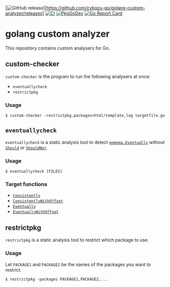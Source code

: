 [![GitHub release](https://img.shields.io/github/release/cybozu-go/golang-custom-analyzer.svg?maxAge=60)][https://github.com/cybozu-go/golang-custom-analyzer/releases]
[![CI](https://github.com/cybozu-go/golang-custom-analyzer/actions/workflows/ci.yaml/badge.svg)](https://github.com/cybozu-go/golang-custom-analyzer/actions/workflows/ci.yaml)
[![PkgGoDev](https://pkg.go.dev/badge/github.com/cybozu-go/golang-custom-analyzer?tab=overview)](https://pkg.go.dev/github.com/cybozu-go/golang-custom-analyzer?tab=overview)
[![Go Report Card](https://goreportcard.com/badge/github.com/cybozu-go/golang-custom-analyzer)](https://goreportcard.com/report/github.com/cybozu-go/golang-custom-analyzer)

golang custom analyzer
======================

This repository contains custom analysers for Go.

## custom-checker

`custom-checker` is the program to run the following analysers at once:

- `eventuallycheck`
- `restrictpkg`

### Usage

```console
$ custom-checker -restrictpkg.packages=html/template,log targetfile.go
```

## `eventuallycheck`

`eventuallycheck` is a static analysis tool to detect [`gomega.Eventually`](https://godoc.org/github.com/onsi/gomega#Eventually) without [`Should`](https://godoc.org/github.com/onsi/gomega#Should) or [`ShouldNot`](https://godoc.org/github.com/onsi/gomega#ShouldNot).

### Usage

```console
$ eventuallycheck [FILES]
```

### Target functions

- [`Consistently`](https://godoc.org/github.com/onsi/gomega#Consistently)
- [`ConsistentlyWithOffset`](https://godoc.org/github.com/onsi/gomega#ConsistentlyWithOffset)
- [`Eventually`](https://godoc.org/github.com/onsi/gomega#Eventually)
- [`EventuallyWithOffset`](https://godoc.org/github.com/onsi/gomega#EventuallyWithOffset)

## restrictpkg

`restrictpkg` is a static analysis tool to restrict which package to use.

### Usage

Let `PACKAGE1` and `PACKAGE2` be the names of the packages you want to restrict.

```console
$ restrictpkg -packages PACKAGE1,PACKAGE2,...
```
